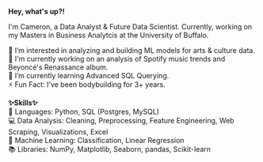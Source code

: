 <b> Hey, what's up?! </b>

I'm Cameron, a Data Analyst & Future Data Scientist. Currently, working on my Masters in Business Analytcis at the University of Buffalo. 

👀 I’m interested in analyzing and building ML models for arts & culture data.<br>
:musical_note: I'm currently working on an analysis of Spotify music trends and Beyoncé's Renassance album.<br>
🌱 I’m currently learning Advanced SQL Querying. <br>
:zap: Fun Fact: I've been bodybuilding for 3+ years. <br>

<b>✨Skills✨</b><br>
🐍 Languages: Python, SQL (Postgres, MySQL) <br>
💻 Data Analysis: Cleaning, Preprocessing, Feature Engineering, Web Scraping, Visualizations, Excel <br>
🤖 Machine Learning: Classification, Linear Regression <br>
📚 Libraries: NumPy, Matplotlib, Seaborn, pandas, Scikit-learn <br>


<!---
Cameron-M-Bailey/Cameron-M-Bailey is a ✨ special ✨ repository because its `README.md` (this file) appears on your GitHub profile.
You can click the Preview link to take a look at your changes.
--->
